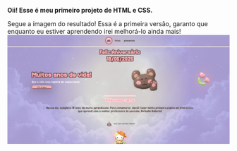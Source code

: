 **Oii! Esse é meu primeiro projeto de HTML e CSS.**

Segue a imagem do resultado! 
Essa é a primeira versão, garanto que enquanto eu estiver aprendendo irei melhorá-lo ainda mais!
![Screenshot do site](img/site.png)

